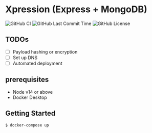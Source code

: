 # Xpression (Express + MongoDB)

![GitHub CI](https://img.shields.io/github/workflow/status/MindyTai/xpression/Xpression%20CI)
![GitHub Last Commit Time](https://img.shields.io/github/last-commit/MindyTai/xpression)
![GitHub License](https://img.shields.io/github/license/MindyTai/xpression)

## TODOs
- [ ] Payload hashing or encryption
- [ ] Set up DNS
- [ ] Automated deployment

## prerequisites
- Node v14 or above
- Docker Desktop

## Getting Started
`$ docker-compose up`
